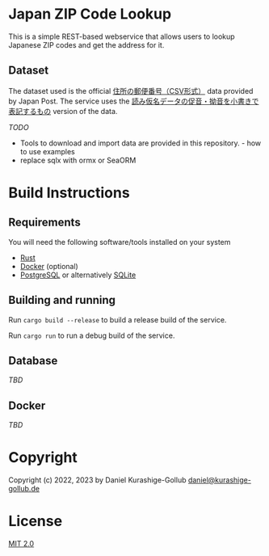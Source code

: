 # Japan ZIP Code Lookup

This is a simple REST-based webservice that allows users to lookup Japanese ZIP codes and get the address for it.

## Dataset

The dataset used is the official [住所の郵便番号（CSV形式）](https://www.post.japanpost.jp/zipcode/download.html) data provided by Japan Post.
The service uses the [読み仮名データの促音・拗音を小書きで表記するもの](https://www.post.japanpost.jp/zipcode/dl/kogaki-zip.html) version of the data.


*TODO* 
- Tools to download and import data are provided in this repository. - how to use examples
- replace sqlx with ormx or SeaORM

# Build Instructions

## Requirements

You will need the following software/tools installed on your system

- [Rust](https://www.rust-lang.org/)
- [Docker](https://www.docker.com/) (optional)
- [PostgreSQL](https://www.postgresql.org/) or alternatively [SQLite](https://www.sqlite.org/)

## Building and running

Run `cargo build --release` to build a release build of the service.

Run `cargo run` to run a debug build of the service.

## Database

_TBD_

## Docker

_TBD_

# Copyright

Copyright (c) 2022, 2023 by Daniel Kurashige-Gollub <daniel@kurashige-gollub.de>


# License

[MIT 2.0](LICENSE.md)
